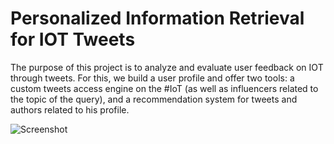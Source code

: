 # Personalized Information Retrieval for IOT Tweets

The purpose of this project is to analyze and evaluate user feedback on IOT through tweets.
For this, we build a user profile and offer two tools: a custom tweets access engine on the #IoT (as well as influencers related to the topic of the query), and a recommendation system for tweets and authors related to his profile.

![Screenshot](/img1551.jpg?raw=true)
